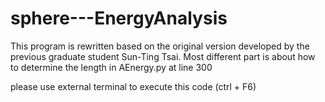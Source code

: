 # sphere---EnergyAnalysis
This program is rewritten based on the original version developed by the previous graduate student Sun-Ting Tsai.
Most different part is about how to determine the length in AEnergy.py at line 300

please use external terminal to execute this code (ctrl + F6)
